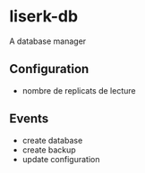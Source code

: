 # liserk-db
A database manager


## Configuration

- nombre de replicats de lecture

## Events

- create database
- create backup
- update configuration
